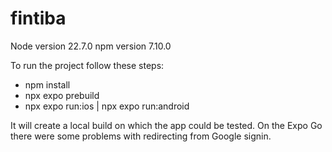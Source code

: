 # fintiba

Node version 22.7.0
npm version 7.10.0

To run the project follow these steps:
- npm install
- npx expo prebuild 
- npx expo run:ios | npx expo run:android

It will create a local build on which the app could be tested. On the Expo Go there were some problems with redirecting from Google signin.